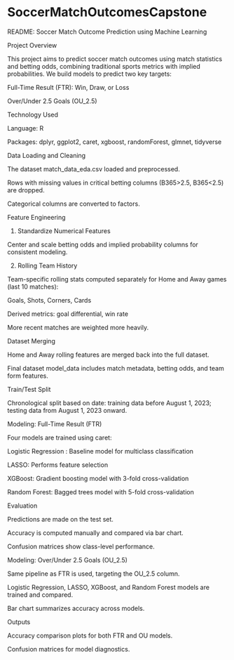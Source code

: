 # SoccerMatchOutcomesCapstone

README: Soccer Match Outcome Prediction using Machine Learning

Project Overview

This project aims to predict soccer match outcomes using match statistics and betting odds, combining traditional sports metrics with implied probabilities. We build models to predict two key targets:

Full-Time Result (FTR): Win, Draw, or Loss

Over/Under 2.5 Goals (OU_2.5)

Technology Used

Language: R

Packages: dplyr, ggplot2, caret, xgboost, randomForest, glmnet, tidyverse

Data Loading and Cleaning

The dataset match_data_eda.csv loaded and preprocessed.

Rows with missing values in critical betting columns (B365>2.5, B365<2.5) are dropped.

Categorical columns are converted to factors.

Feature Engineering

1. Standardize Numerical Features

Center and scale betting odds and implied probability columns for consistent modeling.

2. Rolling Team History

Team-specific rolling stats computed separately for Home and Away games (last 10 matches):

Goals, Shots, Corners, Cards

Derived metrics: goal differential, win rate

More recent matches are weighted more heavily.

Dataset Merging

Home and Away rolling features are merged back into the full dataset.

Final dataset model_data includes match metadata, betting odds, and team form features.

Train/Test Split

Chronological split based on date: training data before August 1, 2023; testing data from August 1, 2023 onward.

Modeling: Full-Time Result (FTR)

Four models are trained using caret:

Logistic Regression : Baseline model for multiclass classification

LASSO: Performs feature selection

XGBoost: Gradient boosting model with 3-fold cross-validation

Random Forest: Bagged trees model with 5-fold cross-validation

Evaluation

Predictions are made on the test set.

Accuracy is computed manually and compared via bar chart.

Confusion matrices show class-level performance.

Modeling: Over/Under 2.5 Goals (OU_2.5)

Same pipeline as FTR is used, targeting the OU_2.5 column.

Logistic Regression, LASSO, XGBoost, and Random Forest models are trained and compared.

Bar chart summarizes accuracy across models.

Outputs

Accuracy comparison plots for both FTR and OU models.

Confusion matrices for model diagnostics.
